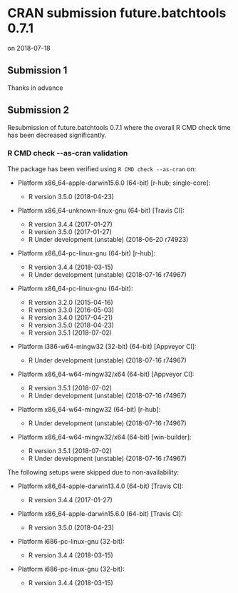 # CRAN submission future.batchtools 0.7.1

on 2018-07-18

## Submission 1

Thanks in advance

## Submission 2

Resubmission of future.batchtools 0.7.1 where the overall R CMD check time has been decreased significantly.


### R CMD check --as-cran validation

The package has been verified using `R CMD check --as-cran` on:

* Platform x86_64-apple-darwin15.6.0 (64-bit) [r-hub; single-core]:
  - R version 3.5.0 (2018-04-23)

* Platform x86_64-unknown-linux-gnu (64-bit) [Travis CI]:
  - R version 3.4.4 (2017-01-27)
  - R version 3.5.0 (2017-01-27)
  - R Under development (unstable) (2018-06-20 r74923)

* Platform x86_64-pc-linux-gnu (64-bit) [r-hub]:
  - R version 3.4.4 (2018-03-15)
  - R Under development (unstable) (2018-07-16 r74967)

* Platform x86_64-pc-linux-gnu (64-bit):
  - R version 3.2.0 (2015-04-16)
  - R version 3.3.0 (2016-05-03)
  - R version 3.4.0 (2017-04-21)
  - R version 3.5.0 (2018-04-23)
  - R version 3.5.1 (2018-07-02)

* Platform i386-w64-mingw32 (32-bit) (64-bit) [Appveyor CI]:
  - R Under development (unstable) (2018-07-16 r74967)

* Platform x86_64-w64-mingw32/x64 (64-bit) [Appveyor CI]:
  - R version 3.5.1 (2018-07-02)
  - R Under development (unstable) (2018-07-16 r74967)

* Platform x86_64-w64-mingw32 (64-bit) [r-hub]:
  - R Under development (unstable) (2018-07-16 r74967)

* Platform x86_64-w64-mingw32/x64 (64-bit) [win-builder]:
  - R version 3.5.1 (2018-07-02)
  - R Under development (unstable) (2018-07-16 r74967)


The following setups were skipped due to non-availability:

* Platform x86_64-apple-darwin13.4.0 (64-bit) [Travis CI]:
  - R version 3.4.4 (2017-01-27)

* Platform x86_64-apple-darwin15.6.0 (64-bit) [Travis CI]:
  - R version 3.5.0 (2018-04-23)

* Platform i686-pc-linux-gnu (32-bit):
  - R version 3.4.4 (2018-03-15)

* Platform i686-pc-linux-gnu (32-bit):
  - R version 3.4.4 (2018-03-15)
